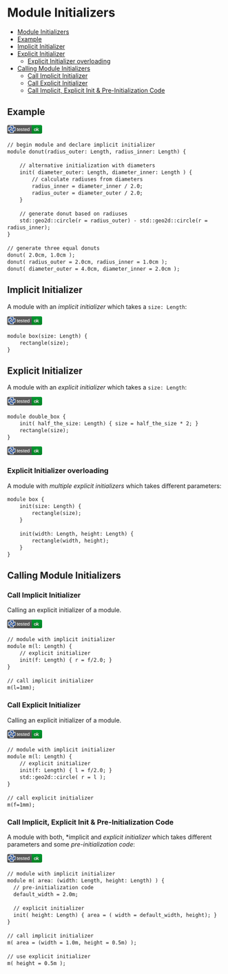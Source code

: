 # Module Initializers

- [Module Initializers](#module-initializers)
- [Example](#example)
- [Implicit Initializer](#implicit-initializer)
- [Explicit Initializer](#explicit-initializer)
  - [Explicit Initializer overloading](#explicit-initializer-overloading)
- [Calling Module Initializers](#calling-module-initializers)
  - [Call Implicit Initializer](#call-implicit-initializer)
  - [Call Explicit Initializer](#call-explicit-initializer)
  - [Call Implicit, Explicit Init \& Pre-Initialization Code](#call-implicit-explicit-init--pre-initialization-code)

## Example

![test](.test/init.png)

```µcad,init
// begin module and declare implicit initializer
module donut(radius_outer: Length, radius_inner: Length) {

    // alternative initialization with diameters
    init( diameter_outer: Length, diameter_inner: Length ) {
        // calculate radiuses from diameters
        radius_inner = diameter_inner / 2.0;
        radius_outer = diameter_outer / 2.0;
    }

    // generate donut based on radiuses
    std::geo2d::circle(r = radius_outer) - std::geo2d::circle(r = radius_inner);
}

// generate three equal donuts
donut( 2.0cm, 1.0cm );
donut( radius_outer = 2.0cm, radius_inner = 1.0cm );
donut( diameter_outer = 4.0cm, diameter_inner = 2.0cm );
```

## Implicit Initializer

A module with an *implicit initializer* which takes a `size: Length`:

![test](.test/init_implicit.png)

```µcad,init_implicit
module box(size: Length) {
    rectangle(size);
}
```

## Explicit Initializer

A module with an *explicit initializer* which takes a `size: Length`:

![test](.test/init_explicit.png)

```µcad,init_explicit
module double_box {
    init( half_the_size: Length) { size = half_the_size * 2; }
    rectangle(size);
}
```

![test](.test/init_explicit_overloading.png)

### Explicit Initializer overloading

A module with *multiple explicit initializers* which takes different
parameters:

```µcad,init_explicit_overloading
module box {
    init(size: Length) {
        rectangle(size);
    }

    init(width: Length, height: Length) {
        rectangle(width, height);
    }
}
```

## Calling Module Initializers

### Call Implicit Initializer

Calling an explicit initializer of a module.

![test](.test/init_call_implicit.png)

```µcad,init_call_implicit
// module with implicit initializer
module m(l: Length) {
    // explicit initializer
    init(f: Length) { r = f/2.0; }
}

// call implicit initializer
m(l=1mm);
```

### Call Explicit Initializer

Calling an explicit initializer of a module.

![test](.test/init_call_explicit.png)

```µcad,init_call_explicit
// module with implicit initializer
module m(l: Length) {
    // explicit initializer
    init(f: Length) { l = f/2.0; }
    std::geo2d::circle( r = l );
}

// call explicit initializer
m(f=1mm);
```

### Call Implicit, Explicit Init & Pre-Initialization Code

A module with both, *implicit and *explicit initializer* which takes different
parameters and some *pre-initialization code*:

![test](.test/init_call_implicit_explicit.png)

```µcad,init_call_implicit_explicit
// module with implicit initializer
module m( area: (width: Length, height: Length) ) {
  // pre-initialization code
  default_width = 2.0m;

  // explicit initializer
  init( height: Length) { area = ( width = default_width, height); }
}

// call implicit initializer
m( area = (width = 1.0m, height = 0.5m) );

// use explicit initializer
m( height = 0.5m );
```
